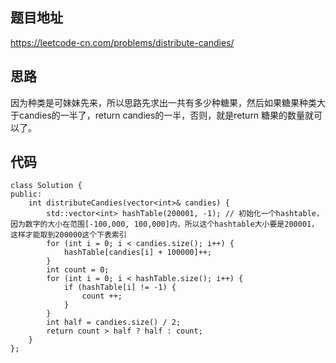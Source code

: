 ## 题目地址 
https://leetcode-cn.com/problems/distribute-candies/

## 思路 

因为种类是可妹妹先来，所以思路先求出一共有多少种糖果，然后如果糖果种类大于candies的一半了，return candies的一半，否则，就是return 糖果的数量就可以了。


## 代码

```
class Solution {
public:
    int distributeCandies(vector<int>& candies) {
        std::vector<int> hashTable(200001, -1); // 初始化一个hashtable，因为数字的大小在范围[-100,000, 100,000]内，所以这个hashtable大小要是200001，这样才能取到200000这个下表索引
        for (int i = 0; i < candies.size(); i++) {
            hashTable[candies[i] + 100000]++;
        }
        int count = 0;
        for (int i = 0; i < hashTable.size(); i++) {
            if (hashTable[i] != -1) {
                count ++;
            }
        }
        int half = candies.size() / 2;
        return count > half ? half : count;
    }
};
```
